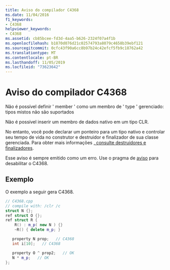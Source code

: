 ```yaml
---
title: Aviso do compilador C4368
ms.date: 11/04/2016
f1_keywords:
- C4368
helpviewer_keywords:
- C4368
ms.assetid: cb85bcee-fd3d-4aa5-b626-2324f07a4f1b
ms.openlocfilehash: b1870d076d21c02574793a8079c4658b39ebf121
ms.sourcegitcommit: 0cfc43f90a6cc8b97b24c42efcf5fb9c18762a42
ms.translationtype: MT
ms.contentlocale: pt-BR
ms.lasthandoff: 11/05/2019
ms.locfileid: "73623642"
---
```

# <a name="compiler-warning-c4368"></a>Aviso do compilador C4368

Não é possível definir ' member ' como um membro de ' type ' gerenciado: tipos mistos não são suportados

Não é possível inserir um membro de dados nativo em um tipo CLR.

No entanto, você pode declarar um ponteiro para um tipo nativo e controlar seu tempo de vida no construtor e destruidor e finalizador de sua classe gerenciada. Para obter mais informações [, consulte destruidores e finalizadores](../../dotnet/how-to-define-and-consume-classes-and-structs-cpp-cli.md#BKMK_Destructors_and_finalizers).

Esse aviso é sempre emitido como um erro. Use o pragma de [aviso](../../preprocessor/warning.md) para desabilitar o C4368.

## <a name="example"></a>Exemplo

O exemplo a seguir gera C4368.

```cpp
// C4368.cpp
// compile with: /clr /c
struct N {};
ref struct O {};
ref struct R {
    R() : m_p( new N ) {}
    ~R() { delete m_p; }

   property N prop;   // C4368
   int i[10];   // C4368

   property O ^ prop2;   // OK
   N * m_p;   // OK
};
```